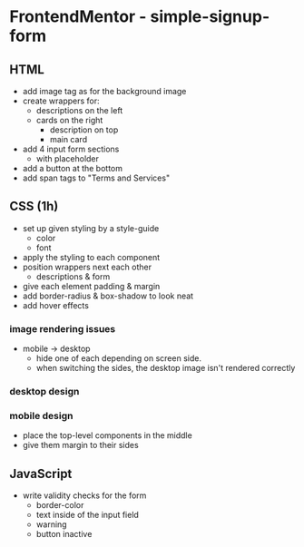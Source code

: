 # FrontendMentor - simple-signup-form

## HTML

- add image tag as for the background image
- create wrappers for:
  - descriptions on the left
  - cards on the right
    - description on top
    - main card
- add 4 input form sections
  - with placeholder
- add a button at the bottom
- add span tags to "Terms and Services"

## CSS (1h)

- set up given styling by a style-guide
  - color
  - font
- apply the styling to each component
- position wrappers next each other
  - descriptions & form
- give each element padding & margin
- add border-radius & box-shadow to look neat
- add hover effects

### image rendering issues

- mobile -> desktop
  - hide one of each depending on screen side.
  - when switching the sides, the desktop image isn't rendered correctly

### desktop design

### mobile design

- place the top-level components in the middle
- give them margin to their sides

## JavaScript

- write validity checks for the form
  - border-color
  - text inside of the input field
  - warning
  - button inactive
